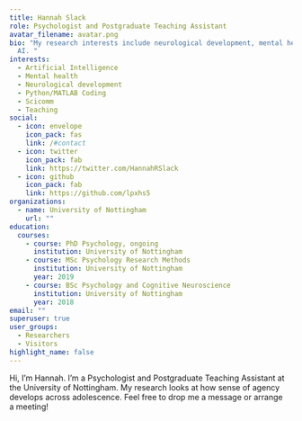 ```yaml
---
title: Hannah Slack
role: Psychologist and Postgraduate Teaching Assistant
avatar_filename: avatar.png
bio: "My research interests include neurological development, mental health and
  AI. "
interests:
  - Artificial Intelligence
  - Mental health
  - Neurological development
  - Python/MATLAB Coding
  - Scicomm
  - Teaching
social:
  - icon: envelope
    icon_pack: fas
    link: /#contact
  - icon: twitter
    icon_pack: fab
    link: https://twitter.com/HannahRSlack
  - icon: github
    icon_pack: fab
    link: https://github.com/lpxhs5
organizations:
  - name: University of Nottingham
    url: ""
education:
  courses:
    - course: PhD Psychology, ongoing
      institution: University of Nottingham
    - course: MSc Psychology Research Methods
      institution: University of Nottingham
      year: 2019
    - course: BSc Psychology and Cognitive Neuroscience
      institution: University of Nottingham
      year: 2018
email: ""
superuser: true
user_groups:
  - Researchers
  - Visitors
highlight_name: false
---
```

Hi, I’m Hannah. I’m a Psychologist and Postgraduate Teaching Assistant at the University of Nottingham. My research looks at how sense of agency develops across adolescence. Feel free to drop me a [](https://hannahslack.wordpress.com/contact/)message or arrange a [](https://calendar.x.ai/hannahslack/shortmeeting)meeting!